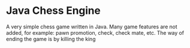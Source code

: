 # Java Chess Engine
A very simple chess game written in Java. Many game features are not added, for example: pawn promotion, check, check mate, etc. The way of ending the game is by killing the king
